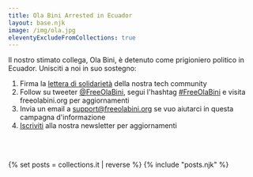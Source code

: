 ```yaml
---
title: Ola Bini Arrested in Ecuador
layout: base.njk
image: /img/ola.jpg
eleventyExcludeFromCollections: true
---
```

Il nostro stimato collega, Ola Bini, è detenuto come prigioniero politico in Ecuador. Unisciti a noi in suo sostegno:

1) Firma la <a href="/it/statement" id="text-links">lettera di solidarietà</a> della nostra tech community
2) Follow su tweeter <a href="https://twitter.com/FreeOlaBini" id="text-links">@FreeOlaBini</a>, segui l'hashtag <a href="https://twitter.com/intent/tweet?url=https://freeolabini.org&text=Digital+rights+defender+Ola+Bini+has+been+imprisoned+in+Ecuador.+Please+follow+@FreeOlaBini+%23FreeOlaBini" id="text-links">#FreeOlaBini</a> e visita freeolabini.org per aggiornamenti
3) Invia un email a <a href="mailto:support@freeolabini.org" id="text-links">support@freeolabini.org</a> se vuo aiutarci in questa campagna d'informazione
4) <a href="/it/subscribe" id="text-links">Iscriviti</a> alla nostra newsletter per aggiornamenti

<br><br>

{% set posts = collections.it | reverse %}
{% include "posts.njk" %}
